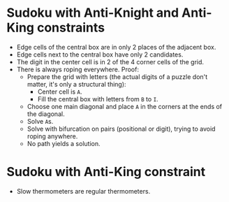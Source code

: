 # Sudoku with Anti-Knight and Anti-King constraints

* Edge cells of the central box are in only 2 places of the adjacent box.
* Edge cells next to the central box have only 2 candidates.
* The digit in the center cell is in 2 of the 4 corner cells of the grid.
* There is always roping everywhere. Proof:
  * Prepare the grid with letters (the actual digits of a puzzle don't matter, it's only a structural thing):
    * Center cell is `A`.
    * Fill the central box with letters from `B` to `I`.
  * Choose one main diagonal and place `A` in the corners at the ends of the diagonal.
  * Solve `A`s.
  * Solve with bifurcation on pairs (positional or digit), trying to avoid roping anywhere.
  * No path yields a solution.

# Sudoku with Anti-King constraint

* Slow thermometers are regular thermometers.
